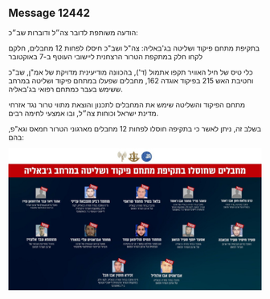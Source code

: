 ## Message 12442

הודעה משותפת לדובר צה״ל ודוברות שב״כ:

בתקיפת מתחם פיקוד ושליטה בג'באליה: צה"ל ושב"כ חיסלו לפחות 12 מחבלים, חלקם לקחו חלק במתקפת הטרור הרצחנית ליישובי העוטף ב-7 באוקטובר

כלי טיס של חיל האוויר תקפו אתמול (ד'), בהכוונה מודיעינית מדויקת של אמ"ן, שב"כ וחטיבת האש 215 בפיקוד אוגדה 162, מחבלים שפעלו במתחם פיקוד ושליטה במרחב ששימש בעבר כמתחם רפואי בג'באליה. 

מתחם הפיקוד והשליטה שימש את המחבלים לתכנון והוצאת מתווי טרור נגד אזרחי מדינת ישראל וכוחות צה״ל, ובו אמצעי לחימה רבים.

בשלב זה, ניתן לאשר כי בתקיפה חוסלו לפחות 12 מחבלים מארגוני הטרור חמאס וגא"פ, בהם:

![Photo](12442/12442_photo.jpg)
